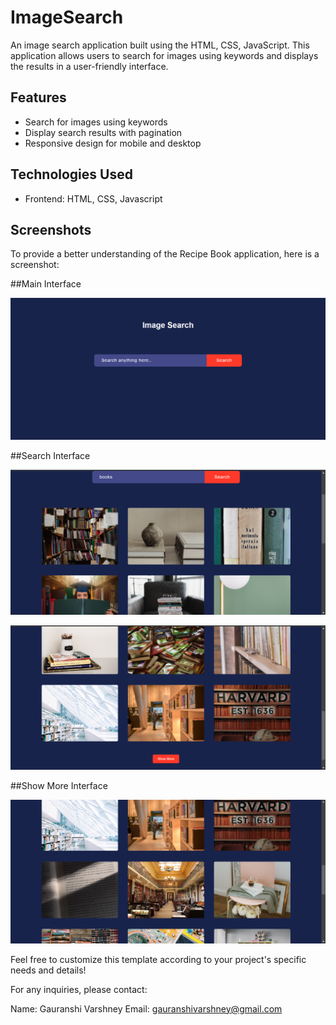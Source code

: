 # ImageSearch

An image search application built using the HTML, CSS, JavaScript. This application allows users to search for images using keywords and displays the results in a user-friendly interface.

## Features

- Search for images using keywords
- Display search results with pagination
- Responsive design for mobile and desktop

## Technologies Used

- Frontend: HTML, CSS, Javascript 

## Screenshots

To provide a better understanding of the Recipe Book application, here is a screenshot:

##Main Interface

![Main Interface](screenshot/Home.png)

##Search Interface

![Search Interface](screenshot/Search1.png)

![Search Interface](screenshot/Search2.png)

##Show More Interface

![Show More Interface](screenshot/ShowMore.png)

Feel free to customize this template according to your project's specific needs and details!

For any inquiries, please contact:

Name: Gauranshi Varshney
Email: gauranshivarshney@gmail.com
